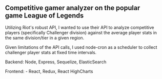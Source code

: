 ## Competitive gamer analyzer on the popular game League of Legends

Utilizing Riot's robust API, I wanted to use their API to analyze competitive players (specifically Challenger division) against the average player stats in the same division/tier in a given region.

Given limitations of the API calls, I used node-cron as a scheduler to collect challenger player stats at fixed time intervals.

Backend: Node, Express, Sequelize, ElasticSearch

Frontend: - React, Redux, React HighCharts


